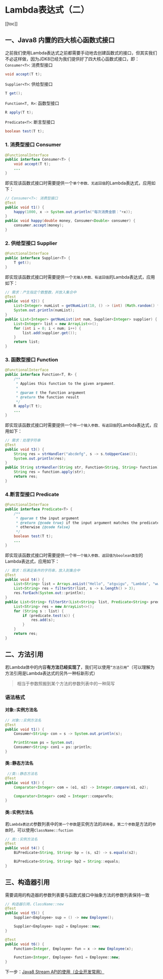 # Lambda表达式（二）

[[toc]]
## 一、Java8 内置的四大核心函数式接口
之前我们使用Lambda表达式之前都需要手动地去创建函数式的接口，但其实我们不必这样做，因为JDK8已经为我们提供好了四大核心函数式接口，即：
`Consumer<T>`: 消费型接口
```java
void accept(T t);
```

`Supplier<T>`: 供给型接口
```java
T get();
```

`Function<T, R>`: 函数型接口
```java
R apply(T t);
```

`Predicate<T>`: 断言型接口
```java
boolean test(T t);
```
### 1. 消费型接口 Consumer

```java
@FunctionalInterface
public interface Consumer<T> {
    void accept(T t);
	...
}
```
即实现该函数式接口时需要提供一个`单个参数、无返回值`的Lambda表达式，应用如下：

```java
// Consumer<T>: 消费型接口
@Test
public void t1() {
    happy(1000, x -> System.out.println("每次消费金额："+x));
}
public void happy(double money, Consumer<Double> consumer) {
    consumer.accept(money);
}
```
### 2. 供给型接口 Supplier
```java
@FunctionalInterface
public interface Supplier<T> {
    T get();
}
```
即实现该函数式接口时需要提供一个`无输入参数、有返回值`的Lambda表达式，应用如下：

```java
// 需求：产生指定个数整数，并放入集合中
@Test
public void t2() {
    List<Integer> numList = getNumList(10, () -> (int) (Math.random() * 100));
    System.out.println(numList);
}
public List<Integer> getNumList(int num, Supplier<Integer> supplier) {
    List<Integer> list = new ArrayList<>();
    for (int i = 0; i < num; i++) {
        list.add(supplier.get());
    }
    return list;
}
```

### 3. 函数型接口 Function
```java
@FunctionalInterface
public interface Function<T, R> {
    /**
     * Applies this function to the given argument.
     *
     * @param t the function argument
     * @return the function result
     */
    R apply(T t);
    ...
}
```
即实现该函数式接口时需要提供一个`带一个输入参数、有返回值`的Lambda表达式，应用如下：

```java
// 需求：处理字符串
@Test
public void t3() {
    String res = strHandler("abcdefg", s -> s.toUpperCase());
    System.out.println(res);
}
public String strHandler(String str, Function<String, String> function) {
    String res = function.apply(str);
    return res;
}
```


### 4.断言型接口 Predicate
```java
@FunctionalInterface
public interface Predicate<T> {
    /**
     * @param t the input argument
     * @return {@code true} if the input argument matches the predicate,
     * otherwise {@code false}
     */
    boolean test(T t);
	...
}
```
即实现该函数式接口时需要提供一个`带一个输入参数、返回值为boolean类型`的Lambda表达式，应用如下：
```java
// 需求：将满足条件的字符串，放入到集合中
@Test
public void t4() {
    List<String> list = Arrays.asList("Hello", "atguigu", "Lambda", "www", "ok");
    List<String> res = filterStr(list, s -> s.length() > 3);
    res.forEach(System.out::println);
}
public List<String> filterStr(List<String> list, Predicate<String> predicate) {
    List<String> res = new ArrayList<>();
    for (String s : list) {
        if (predicate.test(s)) {
            res.add(s);
        }
    }
    return res;
}
```
## 二、方法引用
若Lambda体中的内容**有方法已经实现了**，我们可以使用`“方法引用”`（可以理解为方法引用是Lambda表达式的另外一种标新形式）

> 相当于参数照搬到某个方法的参数列表中的一种简写

### 语法格式
#### 对象::实例方法名
```java
// 对象::实例方法名
@Test
public void t1() {
    Consumer<String> con = s -> System.out.println(s);

    PrintStream ps = System.out;
    Consumer<String> con1 = ps::println;
}
```

#### 类::静态方法名
```java
 //类::静态方法名
@Test
public void t3() {
    Comparator<Integer> com = (o1, o2) -> Integer.compare(o1, o2);

    Comparator<Integer> com2 = Integer::compareTo;
}
```

#### 类::实例方法名
若`Lambda表达式`参数列表中的`第一个参数`是实例方法的`调用者`，`第二个参数`是方法的`参数`时，可以使用`ClassName::fuction`
```java
// 类::实例方法名
@Test
public void t4() {
    BiPredicate<String, String> bp = (s, s2) -> s.equals(s2);

    BiPredicate<String, String> bp2 = String::equals;
}
```
## 三、构造器引用
需要调用的构造器的参数列表要与函数式接口中抽象方法的参数列表保持一致
```java
// 构造器引用，ClassName::new
@Test
public void t5() {
    Supplier<Employee> sup = () -> new Employee();

    Supplier<Employee> sup2 = Employee::new;
}

@Test
public void t6() {
    Function<Integer, Employee> fun = x -> new Employee(x);

    Function<Integer, Employee> fun1 = Employee::new;
}
```

下一步：[Java8 Stream API的使用（企业开发常用）](https://www.cnblogs.com/CodeReaper/p/15096871.html)
